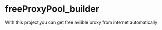 # freeProxyPool_builder
With this project,you can get free avilible proxy from internet automatically
